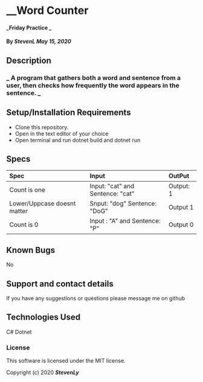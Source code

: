  # __Word Counter

#### _Friday Practice _

#### By _StevenL May 15, 2020_

## Description

### _ A program that gathers both a word and sentence from a user, then checks how frequently the word appears in the sentence. _

## Setup/Installation Requirements

* Clone this repository.
* Open in the text editor of your choice
* Open terminal and run dotnet build and dotnet run



## Specs
| Spec | Input | OutPut |
|:----------- | :-----------------| :---------------|
| Count is one | Input: "cat" and Sentence: "cat" | Output: 1 |
| Lower/Uppcase doesnt matter | Snput: "dog" Sentence: "DoG" | Output 1 
| Count is 0 | Input : "A" and Sentence: "P" | Output 0


## Known Bugs

No

## Support and contact details

If you have any suggestions or questions please message me on github

## Technologies Used

C#
Dotnet

### License

This software is licensed under the MIT license.

Copyright (c) 2020 **_StevenLy_**